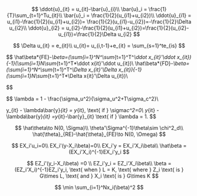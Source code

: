 $$
\ddot{u}_{it} = u_{it}-\bar{u}_{i}\\
\bar{u}_i = \frac{1}{T}\sum_{t=1}^Tu_{it}\\
\bar{u}_i = \frac{1}{2}(u_{i1}+u_{i2})\\
\ddot{u}_{i1} = u_{i1}-\frac{1}{2}(u_{i1}+u_{i2})= \frac{1}{2}(u_{i1}-u_{i2})=-\frac{1}{2}\Delta u_{i2}\\
\ddot{u}_{i2} = u_{i2}-\frac{1}{2}(u_{i1}+u_{i2})=\frac{1}{2}(u_{i2}-u_{i1})=\frac{1}{2}\Delta u_{i2}
$$

$$
\Delta u_{it} = e_{it}\\
u_{it}= u_{i,t-1}+e_{it} = \sum_{s=1}^te_{is}
$$

\$\$ \hat\beta*{FE}-*\beta=(\sum{i=1}^N^\sum*{t=1}^T^*\ddot x\_{it}'\ddot x\_{it}){-1}(\sum{i=1}N\sum*{t=1}\^T*\ddot x{it}'\ddot u\_{it})\\ \hat\beta*{FD}-*\beta=(\sum{i=1}^N^\sum*{t=1}^T^*\Delta x\_{it}'\Delta x\_{it}){-1}(\sum{i=1}N\sum*{t=1}\^T*\Delta x{it}'\Delta u\_{it})\\

\$\$

\$\$ \lambda = 1 - \frac{\sigma_u^2}{\sigma_u^2+T\sigma_c^2}\\

y\_{it} - \lambda\bar{y}*{it} = y*{it}, \text{ if } \sigma*c\^2=0\\ y*{it} - \lambda\bar{y}*{it} =y*{it}-\bar{y}\_{it} \text{ if } \lambda = 1. \$\$

$$
\hat\theta\to N(0, \Sigma)\\
\theta'\Sigma^{-1}\theta\sim \chi^2_d\\
\hat{\theta}_{RE}-\hat{\theta}_{FE}\to N(0, \Omega)
$$

$$
EX_i'u_i=0\\
EX_i'(y-X_i\beta)=0\\
EX_i'y = EX_i'X_i\beta\\
\hat\beta = (EX_i'X_i)^{-1}EX_i'y_i
$$

$$
EZ_i'(y_i-X_i\beta) =0 \\
EZ_i'y_i = EZ_i'X_i\beta\\
\beta = (EZ_i'X_i)^{-1}EZ_i'y_i, \text{ when  } L = K, \text{ where } Z_i \text{ is } G\times L, \text{ and } X_i \text{ is } G\times K  
$$

$$
\min \sum_{i=1}^Nx_i(\beta)^2
$$
